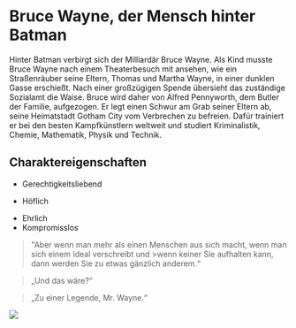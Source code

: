 # Bruce Wayne, der Mensch hinter Batman

Hinter Batman verbirgt sich der Milliardär Bruce Wayne. Als Kind musste Bruce Wayne nach einem Theaterbesuch mit ansehen, wie ein Straßenräuber seine Eltern, Thomas und Martha Wayne, in einer dunklen Gasse erschießt. Nach einer großzügigen Spende übersieht das zuständige Sozialamt die Waise. Bruce wird daher von Alfred Pennyworth, dem Butler der Familie, aufgezogen. Er legt einen Schwur am Grab seiner Eltern ab, seine Heimatstadt Gotham City vom Verbrechen zu befreien. Dafür trainiert er bei den besten Kampfkünstlern weltweit und studiert Kriminalistik, Chemie, Mathematik, Physik und Technik.

## Charaktereigenschaften

* Gerechtigkeitsliebend
+ Höflich
* Ehrlich
* Kompromisslos


>"Aber wenn man mehr als einen Menschen aus sich macht, wenn man sich einem Ideal verschreibt und >wenn keiner Sie aufhalten kann, dann werden Sie zu etwas gänzlich anderem.“

>„Und das wäre?“

>„Zu einer Legende, Mr. Wayne.“

<img src="https://live.staticflickr.com/3320/3228054667_164ffe15e8_o_d.jpg" />